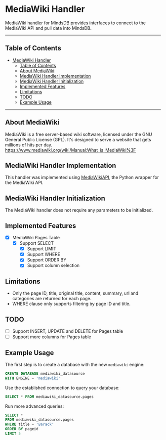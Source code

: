# MediaWiki Handler

MediaWiki handler for MindsDB provides interfaces to connect to the MediaWiki API and pull data into MindsDB.

---

## Table of Contents

- [MediaWiki Handler](#mediawiki-handler)
  - [Table of Contents](#table-of-contents)
  - [About MediaWiki](#about-githhub)
  - [MediaWiki Handler Implementation](#mediawiki-handler-implementation)
  - [MediaWiki Handler Initialization](#mediawiki-handler-initialization)
  - [Implemented Features](#implemented-features)
  - [Limitations](#limitations)
  - [TODO](#todo)
  - [Example Usage](#example-usage)

---

## About MediaWiki

MediaWiki is a free server-based wiki software, licensed under the GNU General Public License (GPL). It's designed to serve a website that gets millions of hits per day.
<br>
https://www.mediawiki.org/wiki/Manual:What_is_MediaWiki%3F

## MediaWiki Handler Implementation

This handler was implemented using [MediaWikiAPI](https://github.com/lehinevych/MediaWikiAPI), the Python wrapper for the MediaWiki API.

## MediaWiki Handler Initialization

The MediaWiki handler does not require any parameters to be initialized.

## Implemented Features

- [x] MediaWiki Pages Table
  - [x] Support SELECT
    - [x] Support LIMIT
    - [x] Support WHERE
    - [x] Support ORDER BY
    - [x] Support column selection

## Limitations
- Only the page ID, title, original title, content, summary, url and categories are returned for each page.
- WHERE clause only supports filtering by page ID and title.

## TODO
- [ ] Support INSERT, UPDATE and DELETE for Pages table
- [ ] Support more columns for Pages table

## Example Usage

The first step is to create a database with the new `mediawiki` engine:

~~~~sql
CREATE DATABASE mediawiki_datasource
WITH ENGINE = 'mediawiki'
~~~~

Use the established connection to query your database:

~~~~sql
SELECT * FROM mediawiki_datasource.pages
~~~~

Run more advanced queries:

~~~~sql
SELECT * 
FROM mediawiki_datasource.pages
WHERE title = 'Barack'
ORDER BY pageid
LIMIT 5
~~~~
